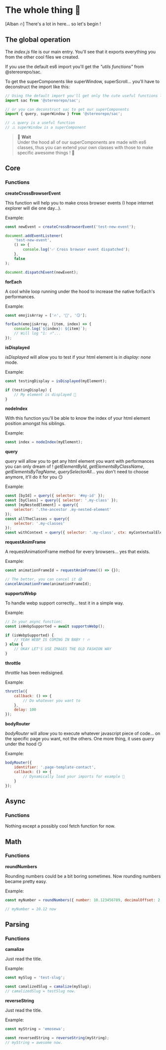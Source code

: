 # The whole thing 🐳

[Alban 🔥] There's a lot in here... so let's begin !

## The global operation

The _index.js_ file is our main entry. You'll see that it exports everything you from the other cool files we created.

If you use the default es6 import you'll get the _"utils functions"_ from @stereorepo/sac.

To get the superComponents like superWindow, superScroll... you'll have to deconstruct the import like this:

```js
// Using the default import you'll get only the cute useful functions like: query, camelize, supportsWebp, forEach, etc
import sac from '@stereorepo/sac';

// or you can deconstruct sac to get our superComponents
import { query, superWindow } from '@stereorepo/sac';

// ⚠️ query is a useful function
// ⚠️ superWindow is a superComponent
```

> 🚨 **Wait**  
> Under the hood all of our superComponents are made with es6 classes, thus you can extend your own classes with those to make specific awesome things ! 💪

## Core

### Functions

**createCrossBrowserEvent**

This function will help you to make cross browser events (I hope internet explorer will die one day...).

Example:

```js
const newEvent = createCrossBrowserEvent('test-new-event');

document.addEventListener(
    'test-new-event',
    () => {
        console.log('✅ Cross browser event dispatched');
    },
    false
);

document.dispatchEvent(newEvent);
```

**forEach**

A cool while loop running under the hood to increase the native forEach's performances.

Example:

```js
const emojisArray = ['🔥', '💪', '😏'];

forEach(emojisArray, (item, index) => {
    console.log(`${index}: ${item}`);
    // Will log "1: 🔥"...
});
```

**isDisplayed**

_isDisplayed_ will allow you to test if your html element is in _display: none_ mode.

Example:

```js
const testingDisplay = isDisplayed(myElement);

if (testingDisplay) {
    // My element is displayed 💪
}
```

**nodeIndex**

With this function you'll be able to know the index of your html element position amongst his siblings.

Example:

```js
const index = nodeIndex(myElement);
```

**query**

_query_ will allow you to get any html element you want with performances you can only dream of !
_getElementById_, _getElementsByClassName_, _getElementsByTagName_, _querySelectorAll_... you don't need to choose anymore, it'll do it for you 😏

Example:

```js
const [byId] = query({ selector: '#my-id' });
const [byClass] = query({ selector: '.my-class' });
const [myNestedElement] = query({
    selector: '.the-ancestor .my-nested-element'
});
const allTheClasses = query({
    selector: '.my-classes'
});
const withContext = query({ selector: '.my-class', ctx: myContextualElement });
```

**requestAnimFrame**

A requestAnimationFrame method for every browsers... yes that exists.

Example:

```js
const animationFrameId = requestAnimFrame(() => {});

// The better, you can cancel it 😱
cancelAnimationFrame(animationFrameId);
```

**supportsWebp**

To handle webp support correctly... test it in a simple way.

Example:

```js
// In your async function:
const isWebpSupported = await supportsWebp();

if (isWebpSupported) {
    // YEAH WEBP IS COMING IN BABY ! 🔥
} else {
    // OKAY LET'S USE IMAGES THE OLD FASHION WAY
}
```

**throttle**

_throttle_ has been redisigned.

Example:

```js
throttle({
    callback: () => {
        // Do whatever you want to
    },
    delay: 100
});
```

**bodyRouter**

_bodyRouter_ will allow you to execute whatever javascript piece of code... on the specific page you want, not the others. One more thing, it uses _query_ under the hood 😏

Example:

```js
bodyRouter({
    identifier: '.page-template-contact',
    callback: () => {
        // Dynamically load your imports for example 💪
    }
});
```

## Async

### Functions

Nothing except a possibly cool fetch function for now.

## Math

### Functions

**roundNumbers**

Rounding numbers could be a bit boring sometimes. Now rounding numbers became pretty easy.

Example:

```js
const myNumber = roundNumbers({ number: 10.123456789, decimalOffset: 2 });

// myNumber = 10.12 now
```

## Parsing

### Functions

**camalize**

Just read the title.

Example:

```js
const mySlug = 'test-slug';

const camalizedSlug = camalize(mySlug);
// camalizedSlug = testSlug now.
```

**reverseString**

Just read the title.

Example:

```js
const myString = 'emosewa';

const reversedString = reverseString(myString);
// myString = awesome now.
```
